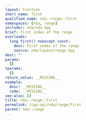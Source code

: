 ```yaml
---
layout: function
short_name: first
qualified_name: nda::range::first
namespaces: [nda, range]
includer: nda/nda.hpp
brief: First index of the range
overloads:
  long first() noexcept const:
    desc: First index of the range
    source: nda/layout/range.hpp
desc: ""
params:
  {}
tparams:
  {}
return_value: __MISSING__
example:
  desc: __MISSING__
  code: __MISSING__
see-also: []
title: nda::range::first
permalink: /cpp-api/nda/range/first
parent: nda::range
...
```



